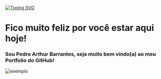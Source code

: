 [![Typing SVG](https://readme-typing-svg.demolab.com/?lines=Sejam+muito+bem+vindos(as)...;Welcome+to+the+profile+of...;Pedro+Arthur+Barrantes!&center=true)](https://git.io/typing-svg)
<h1>Fico muito feliz por você estar aqui hoje!</h1>
<h3>Sou Pedro Arthur Barrantes, seja muito bem vindo(a) ao meu Portfolio do GitHub!</h3>
<img src="https://media1.giphy.com/media/v1.Y2lkPTc5MGI3NjExOXVuMno4c295NWp5YXV1MXQ4a3k3eHUyZ3B6eHNpNGpnOWVlYjNiZyZlcD12MV9pbnRlcm5hbF9naWZfYnlfaWQmY3Q9Zw/qgQUggAC3Pfv687qPC/giphy.gif" alt="exemplo"></img>
<!---
PedroArthurBarrantesDev/PedroArthurBarrantesDev is a ✨ special ✨ repository because its `README.md` (this file) appears on your GitHub profile.
You can click the Preview link to take a look at your changes.
--->
